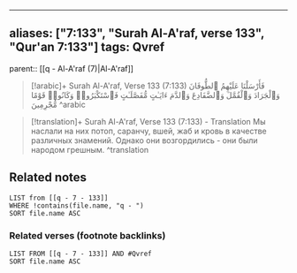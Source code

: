 
---
aliases: ["7:133", "Surah Al-A'raf, verse 133", "Qur'an 7:133"]
tags: Qvref
---

parent:: [[q - Al-A'raf (7)|Al-A'raf]]

> [!arabic]+ Surah Al-A'raf, Verse 133 (7:133)
> <span class="quran-arabic">فَأَرْسَلْنَا عَلَيْهِمُ ٱلطُّوفَانَ وَٱلْجَرَادَ وَٱلْقُمَّلَ وَٱلضَّفَادِعَ وَٱلدَّمَ ءَايَـٰتٍ مُّفَصَّلَـٰتٍ فَٱسْتَكْبَرُوا۟ وَكَانُوا۟ قَوْمًا مُّجْرِمِينَ</span>
^arabic

> [!translation]+ Surah Al-A'raf, Verse 133 (7:133) - Translation
> Мы наслали на них потоп, саранчу, вшей, жаб и кровь в качестве различных знамений. Однако они возгордились - они были народом грешным.
^translation



## Related notes
```dataview
LIST from [[q - 7 - 133]]
WHERE !contains(file.name, "q - ")
SORT file.name ASC
```

### Related verses (footnote backlinks)
```dataview
LIST FROM [[q - 7 - 133]] AND #Qvref
SORT file.name ASC
```

